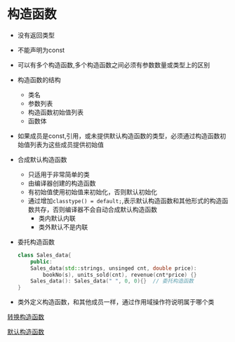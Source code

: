 # 构造函数

- 没有返回类型
- 不能声明为const
- 可以有多个构造函数,多个构造函数之间必须有参数数量或类型上的区别
- 构造函数的结构
  - 类名
  - 参数列表
  - 构造函数初始值列表
  - 函数体
- 如果成员是const,引用，或未提供默认构造函数的类型，必须通过构造函数初始值列表为这些成员提供初始值  
- 合成默认构造函数  
  - 只适用于非常简单的类
  - 由编译器创建的构造函数
  - 有初始值使用初始值来初始化，否则默认初始化
  - 通过增加`classtype() = default;`,表示默认构造函数和其他形式的构造函数共存，否则编译器不会自动合成默认构造函数
    - 类内默认内联
    - 类外默认不是内联
- 委托构造函数

  ```c++
  class Sales_data{
      public:
      Sales_data(std::strings, unsinged cnt, double price):
          bookNo(s), units_sold(cnt), revenue(cnt*price) {}
      Sales_data(): Sales_data(" ", 0, 0){}  // 委托构造函数
  }
  ```

- 类外定义构造函数，和其他成员一样，通过作用域操作符说明属于哪个类

[转换构造函数](c++_Convert_Construct转换构造函数.md)

[默认构造函数](c++_Default_Construct默认构造函数.md)
